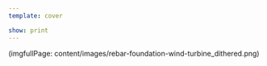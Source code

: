 ```yaml
---
template: cover

show: print
---
```

(imgfullPage: content/images/rebar-foundation-wind-turbine_dithered.png)



